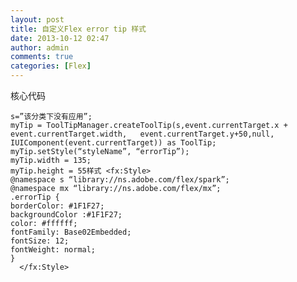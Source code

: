 ```yaml
---
layout: post
title: 自定义Flex error tip 样式
date: 2013-10-12 02:47
author: admin
comments: true
categories: [Flex]
---
```

核心代码

	s=”该分类下没有应用”;
	myTip = ToolTipManager.createToolTip(s,event.currentTarget.x + event.currentTarget.width,   event.currentTarget.y+50,null, IUIComponent(event.currentTarget)) as ToolTip;
	myTip.setStyle(“styleName”, “errorTip”);
	myTip.width = 135;
	myTip.height = 55样式 <fx:Style>
	@namespace s “library://ns.adobe.com/flex/spark”;
	@namespace mx “library://ns.adobe.com/flex/mx”;
	.errorTip {
	borderColor: #1F1F27;
	backgroundColor :#1F1F27;
	color: #ffffff;
	fontFamily: Base02Embedded;
	fontSize: 12;
	fontWeight: normal;
	}
	  </fx:Style>